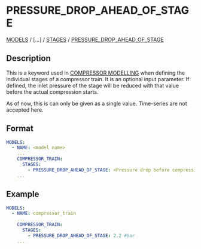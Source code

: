 # PRESSURE_DROP_AHEAD_OF_STAGE

[MODELS](/about/references/keywords/MODELS.md) /
[...] /
[STAGES](/about/references/keywords/STAGES.md) /
[PRESSURE_DROP_AHEAD_OF_STAGE](/about/references/keywords/PRESSURE_DROP_AHEAD_OF_STAGE.md)

## Description
This is a keyword used in [COMPRESSOR MODELLING](/about/modelling/setup/models/compressor_modelling/compressor_models_types/index.md)  when defining the individual stages of a compressor train.
It is an optional input parameter. If defined, the inlet pressure of the stage will be reduced with that value before the actual compression starts.

As of now, this is can only be given as a single value. Time-series are not accepted here.

## Format

~~~~~yaml
MODELS:
  - NAME: <model name>
    ...
    COMPRESSOR_TRAIN:
      STAGES:
        - PRESSURE_DROP_AHEAD_OF_STAGE: <Pressure drop before compression stage [in bar]>
    ...
~~~~~

## Example

~~~~~yaml
MODELS:
  - NAME: compressor_train
    ...
    COMPRESSOR_TRAIN:
      STAGES:
        - PRESSURE_DROP_AHEAD_OF_STAGE: 2.2 #bar
    ...
~~~~~
